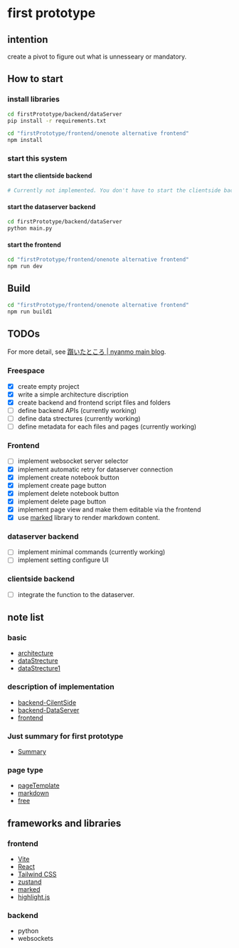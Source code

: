 # first prototype
## intention
 create a pivot to figure out what is unnesseary or mandatory.


## How to start
### install libraries
```bash
cd firstPrototype/backend/dataServer
pip install -r requirements.txt
```
```bash
cd "firstPrototype/frontend/onenote alternative frontend"
npm install
```
### start this system
#### start the clientside backend
```bash
# Currently not implemented. You don't have to start the clientside backend.
```
#### start the dataserver backend
```bash
cd firstPrototype/backend/dataServer
python main.py
```
#### start the frontend
```bash
cd "firstPrototype/frontend/onenote alternative frontend"
npm run dev
```

## Build
```bash
cd "firstPrototype/frontend/onenote alternative frontend"
npm run build1
```


## TODOs
For more detail, see [躓いたところ | nyanmo main blog](https://www.nyanmo.info/posts/idea/research/onenotealternativecreation/whereistumbled/).
### Freespace
- [x] create empty project
- [x] write a simple architecture discription
- [x] create backend and frontend script files and folders 
- [ ] define backend APIs (currently working)
- [ ] define data strectures (currently working)
- [ ] define metadata for each files and pages  (currently working)

### Frontend
- [ ] implement websocket server selector 
- [x] implement automatic retry for dataserver connection 
- [x] implement create notebook button
- [x] implement create page button
- [x] implement delete notebook button
- [x] implement delete page button
- [x] implement page view and make them editable via the frontend
- [x] use [marked](https://github.com/markedjs/marked) library to render markdown content.

### dataserver backend
- [ ] implement minimal commands  (currently working)
- [ ] implement setting configure UI 

### clientside backend
- [ ] integrate the function to the dataserver.


## note list
### basic
- [architecture](note/architecture.md)
- [dataStrecture](note/dataStrecture.md)
- [dataStrecture1](note/dataStrecture1.md)
### description of implementation
- [backend-CilentSide](note/backendClientSide.md)
- [backend-DataServer](note/backendDataServer/home.md)
- [frontend](note/frontend/home.md)
### Just summary for first prototype
- [Summary](note/Summary.md)
### page type
- [pageTemplate](./note/pages/pageTemplate.md)
- [markdown](./note/pages/markdown.md)
- [free](./note/pages/free.md)

## frameworks and libraries
### frontend
- [Vite](https://vite.dev/)
- [React](https://react.dev/)
- [Tailwind CSS](https://tailwindcss.com/)
- [zustand](https://zustand.docs.pmnd.rs/)
- [marked](https://github.com/markedjs/marked)
- [highlight.js](https://highlightjs.org/)

### backend
- python
- websockets